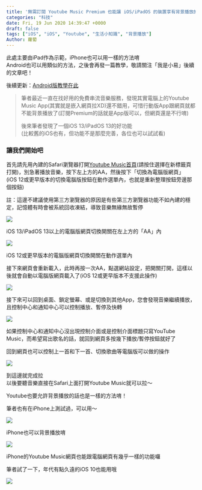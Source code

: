 ```yaml
---
title: '無需訂閱 Youtube Music Premium 也能讓 iOS/iPadOS 的裝置享有背景播放的功能 (Youtube 也適用哦！)'
categories: "科技"
date: Fri, 19 Jun 2020 14:39:47 +0000
draft: false
tags: ["iOS", "iOS", "Youtube", "生活小知識", "背景播放"]
Author: 蘿蔔
---
```


此處主要由iPad作為示範，iPhone也可以用一樣的方法唷  
Android也可以用類似的方法，之後會再發一篇教學，敬請關注「我是小易」後續的文章吧！  
  
後續更新：[Android版教學在此](https://blog.steveyi.net/youtube-background-playing-android "https://blog.steveyi.net/youtube-background-playing-android")

> 筆者最近一直在找好用的免費串流音樂服務，發現其實電腦上的Youtube Music App(其實就是嵌入網頁拉XD)還不錯用，可惜行動版App跟網頁就都不能背景播放了(訂閱Premium的話就是App版可以，但網頁還是不行唷)  
>   
> 後來筆者發現了一個iOS 13/iPadOS 13的好功能  
> (比較舊的iOS也有，但功能不是那麼完善，各位也可以試試看)

### 讓我們開始吧

首先請先用內建的Safari瀏覽器打開[Youtube Music首頁](http://music.youtube.com)(請按住選擇在新標籤頁打開)，別急著播放音樂，按下左上方的AA，然後按下「切換為電腦版網頁」  
(iOS 12或更早版本的切換電腦版按鈕在動作選單內，也就是重新整理按鈕旁邊那個按鈕)

註：這邊不建議使用第三方瀏覽器的原因是有些第三方瀏覽器功能不如內建的穩定，記憶體有時會被系統回收凍結，導致音樂無緣無故暫停

![](https://static-a1.steveyi.net/media/blog/2020061914004694.png)

iOS 13/iPadOS 13以上的電腦版網頁切換開關在左上方的「AA」內

![](https://static-a1.steveyi.net/media/blog/2020061916292435.jpeg)

iOS 12或更早版本的電腦版網頁切換開關在動作選單內

接下來網頁會重新載入，此時再按一次AA，點選網站設定，把開關打開，這樣以後就會自動以電腦版網頁載入了(iOS 12或更早版本不支援此操作)

![](https://static-a1.steveyi.net/media/blog/2020061914034643.jpeg)

接下來可以回到桌面、鎖定螢幕、或是切換到其他App，您會發現音樂繼續播放，且控制中心和通知中心可以控制播放、暫停及快轉

![](https://blog.steveyi.net/wp-content/uploads/media/blog/2020061914571832.jpeg)

如果控制中心和通知中心沒出現控制介面或是控制介面標題只寫YouTube Music，而希望寫出歌名的話，就回到網頁多按幾下播放/暫停按鈕就好了

回到網頁也可以控制上一首和下一首、切換歌曲等電腦版可以做的操作

![](https://blog.steveyi.net/wp-content/uploads/media/blog/2020061914134138.png)

到這邊就完成拉  
以後要聽音樂直接在Safari上面打開Youtube Music就可以拉～  
  
Youtube也要允許背景播放的話也是一樣的方法唷！

筆者也有在iPhone上測試過，可以用～

![](https://static-a1.steveyi.net/media/blog/2020061914370286.jpeg)

iPhone也可以背景播放唷

![](https://blog.steveyi.net/wp-content/uploads/media/blog/2020061914373657.jpeg)

iPhone的Youtube Music網頁也能跟電腦網頁有幾乎一樣的功能囉

筆者試了一下，年代有點久遠的iOS 10也能用哦

![](https://static-a1.steveyi.net/media/blog/2020062707454832.png)
